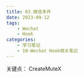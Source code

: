 ```yaml
---
title: 03.微信多开
date: 2023-09-12
tags: 
	- Wechat
	- Hook
categories:
	- 学习笔记
	- 10-Wechat Hook相关笔记
---
```


关键点： CreateMuteX